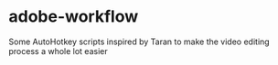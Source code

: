 # adobe-workflow

Some AutoHotkey scripts inspired by Taran to make the video editing
process a whole lot easier
